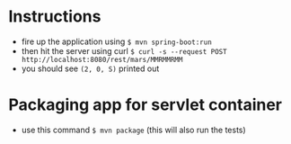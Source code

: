 # Instructions
- fire up the application using `$ mvn spring-boot:run`
- then hit the server using curl `$ curl -s --request POST http://localhost:8080/rest/mars/MMRMMRMM`
- you should see `(2, 0, S)` printed out

# Packaging app for servlet container
- use this command `$ mvn package` (this will also run the tests) 
